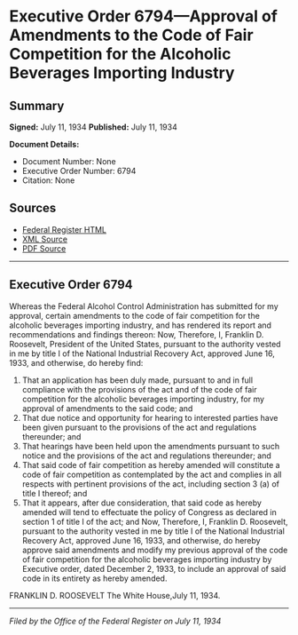 # Executive Order 6794—Approval of Amendments to the Code of Fair Competition for the Alcoholic Beverages Importing Industry

## Summary

**Signed:** July 11, 1934
**Published:** July 11, 1934

**Document Details:**
- Document Number: None
- Executive Order Number: 6794
- Citation: None

## Sources
- [Federal Register HTML](https://www.presidency.ucsb.edu/documents/executive-order-6794-approval-amendments-the-code-fair-competition-for-the-alcoholic)
- [XML Source](None)
- [PDF Source](None)

---

## Executive Order 6794

Whereas the Federal Alcohol Control Administration has submitted for my approval, certain amendments to the code of fair competition for the alcoholic beverages importing industry, and has rendered its report and recommendations and findings thereon:
Now, Therefore, I, Franklin D. Roosevelt, President of the United States, pursuant to the authority vested in me by title I of the National Industrial Recovery Act, approved June 16, 1933, and otherwise, do hereby find:
1. That an application has been duly made, pursuant to and in full compliance with the provisions of the act and of the code of fair competition for the alcoholic beverages importing industry, for my approval of amendments to the said code; and
2. That due notice and opportunity for hearing to interested parties have been given pursuant to the provisions of the act and regulations thereunder; and
3. That hearings have been held upon the amendments pursuant to such notice and the provisions of the act and regulations thereunder; and
4. That said code of fair competition as hereby amended will constitute a code of fair competition as contemplated by the act and complies in all respects with pertinent provisions of the act, including section 3 (a) of title I thereof; and
5. That it appears, after due consideration, that said code as hereby amended will tend to effectuate the policy of Congress as declared in section 1 of title I of the act; and
Now, Therefore, I, Franklin D. Roosevelt, pursuant to the authority vested in me by title I of the National Industrial Recovery Act, approved June 16, 1933, and otherwise, do hereby approve said amendments and modify my previous approval of the code of fair competition for the alcoholic beverages importing industry by Executive order, dated December 2, 1933, to include an approval of said code in its entirety as hereby amended.

FRANKLIN D. ROOSEVELT
The White House,July 11, 1934.

---

*Filed by the Office of the Federal Register on July 11, 1934*
